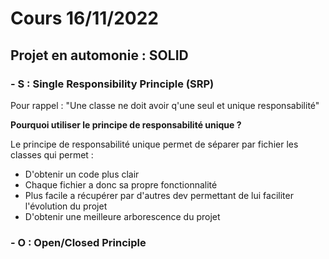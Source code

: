 # Cours 16/11/2022

## Projet en automonie : SOLID

### - S : Single Responsibility Principle (SRP)

Pour rappel : "Une classe ne doit avoir q'une seul et unique responsabilité"
<br/>

**Pourquoi utiliser le principe de responsabilité unique ?**

Le principe de responsabilité unique permet de séparer par fichier les classes qui permet :
- D'obtenir un code plus clair
- Chaque fichier a donc sa propre fonctionnalité
- Plus facile a récupérer par d'autres dev permettant de lui faciliter l'évolution du projet
- D'obtenir une meilleure arborescence du projet

### - O : Open/Closed Principle
